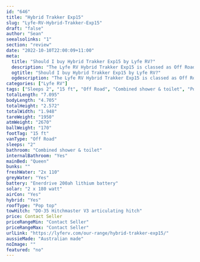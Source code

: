 ```yaml
---
id: "646"
title: "Hybrid Trakker Exp15"
slug: "Lyfe-RV-Hybrid-Trakker-Exp15"
draft: "false"
author: "Sean"
seealsolinks: "1"
section: "review"
date: "2022-10-10T22:00:09+11:00"
meta:
  title: "Should I buy Hybrid Trakker Exp15 by Lyfe RV?"
  description: "The Lyfe RV Hybrid Trakker Exp15 is classed as Off Road, and sleeps 2 people. It is Australian made and comes in at 15 ft. It generally has Combined shower & toilet."
  ogtitle: "Should I buy Hybrid Trakker Exp15 by Lyfe RV?"
  ogdescription: "The Lyfe RV Hybrid Trakker Exp15 is classed as Off Road, and sleeps 2 people. It is Australian made and comes in at 15 ft. It generally has Combined shower & toilet."
categories: ["Lyfe RV"]
tags: ["Sleeps 2", "15 ft", "Off Road", "Combined shower & toilet", "Pop top", "Price Unknown", "Australian made"]
totalLength: "7.095"
bodyLength: "4.705"
totalHeight: "2.572"
totalWidth: "1.948"
tareWeight: "1950"
atmWeight: "2670"
ballWeight: "170"
footTag: "15 ft"
vanType: "Off Road"
sleeps: "2"
bathroom: "Combined shower & toilet"
internalBathroom: "Yes"
mainBed: "Queen"
bunks: ""
freshWater: "2x 110"
greyWater: "Yes"
battery: "Enerdrive 200ah lithium battery"
solar: "2 x 180 watt"
airCon: "Yes"
hybrid: "Yes"
roofType: "Pop top"
towHitch: "DO-35 Hitchmaster V3 articulating hitch"
price: Contact Seller
priceRangeMin: "Contact Seller"
priceRangeMax: "Contact Seller"
urlLink: "https://lyferv.com/our-range/hybrid-trakker-exp15/"
aussieMade: "Australian made"
noImage: ""
featured: "no"
---
```

